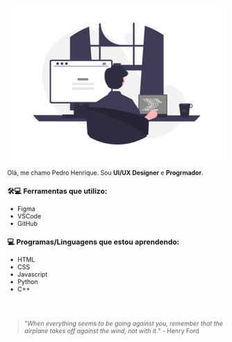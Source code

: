 <p align="center">
    <img min-width="300px" max-width="300px" windth="250"; src="https://github.com/Pedro-Henrique05/Pedro-Henrique05/blob/main/undraw_Programming_re_kg9v.png">

Olá, me chamo Pedro Henrique. Sou <b>UI/UX Designer</b> e <b>Progrmador</b>.
<br>

### 🛠💻 Ferramentas que utilizo:
- Figma
- VSCode
- GitHub

### 💻 Programas/Linguagens que estou aprendendo:
- HTML
- CSS
- Javascript
- Python
- C++

<br>
<br>

> "*When everything seems to be going against you, remember that the airplane takes off against the wind, not with it.*" - Henry Ford
